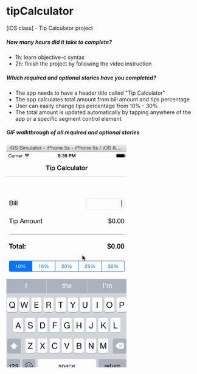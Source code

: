 # tipCalculator
[iOS class] - Tip Calculator project

##### How many hours did it take to complete?
* 1h: learn objective-c syntax
* 2h: finish the project by following the video instruction

##### Which required and optional stories have you completed?
* The app needs to have a header title called "Tip Calculator"
* The app calculates total amount from bill amount and tips percentage
* User can easily change tips percentage from 10% - 30%
* The total amount is updated automatically by tapping anywhere of the app or a specific segment control element

##### GIF walkthrough of all required and optional stories
![Video Walkthrough](tipCalculatorWorkthrough.gif)
